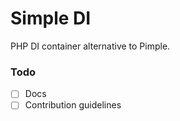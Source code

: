# Simple DI

PHP DI container alternative to Pimple.


### Todo

- [ ] Docs
- [ ] Contribution guidelines
